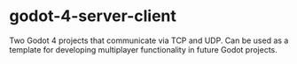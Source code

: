 # godot-4-server-client
 Two Godot 4 projects that communicate via TCP and UDP. Can be used as a template for developing multiplayer functionality in future Godot projects.
